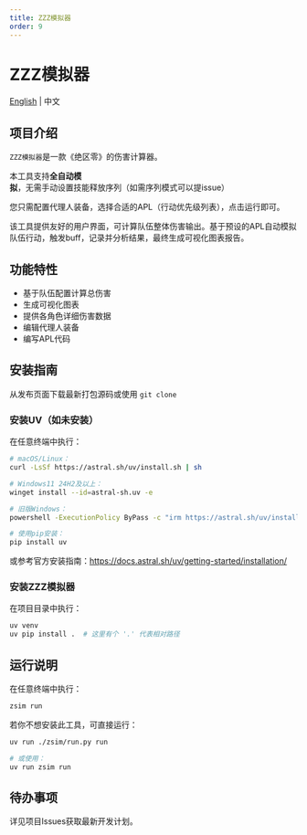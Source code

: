 ```yaml
---
title: ZZZ模拟器
order: 9
---
```


# ZZZ模拟器

[English](./9-ZZZ_Simulator) | 中文

## 项目介绍

`ZZZ模拟器`是一款《绝区零》的伤害计算器。

本工具支持**全自动模拟**，无需手动设置技能释放序列（如需序列模式可以提issue）

您只需配置代理人装备，选择合适的APL（行动优先级列表），点击运行即可。

该工具提供友好的用户界面，可计算队伍整体伤害输出。基于预设的APL自动模拟队伍行动，触发buff，记录并分析结果，最终生成可视化图表报告。

## 功能特性

- 基于队伍配置计算总伤害
- 生成可视化图表
- 提供各角色详细伤害数据
- 编辑代理人装备
- 编写APL代码

## 安装指南

从发布页面下载最新打包源码或使用 `git clone`

### 安装UV（如未安装）

在任意终端中执行：

```bash
# macOS/Linux：
curl -LsSf https://astral.sh/uv/install.sh | sh
```

```bash
# Windows11 24H2及以上：
winget install --id=astral-sh.uv -e
```

```bash
# 旧版Windows：
powershell -ExecutionPolicy ByPass -c "irm https://astral.sh/uv/install.ps1 | iex"
```

```bash
# 使用pip安装：
pip install uv
```

或参考官方安装指南：<https://docs.astral.sh/uv/getting-started/installation/>

### 安装ZZZ模拟器

在项目目录中执行：

```bash
uv venv
uv pip install .  # 这里有个 '.' 代表相对路径
```

## 运行说明

在任意终端中执行：

```bash
zsim run
```

若你不想安装此工具，可直接运行：

```bash
uv run ./zsim/run.py run
```

```bash
# 或使用：
uv run zsim run
```

## 待办事项

详见项目Issues获取最新开发计划。
